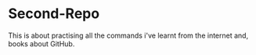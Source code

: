 # Second-Repo
This is about practising all the commands i've learnt from the internet and, books about GitHub.
